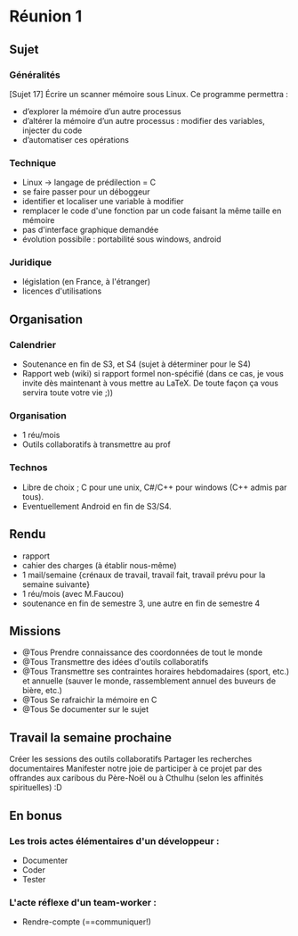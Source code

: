 Réunion 1
=========

Sujet
-------

### Généralités
[Sujet 17]
Écrire un scanner mémoire sous Linux. Ce programme permettra :
* d’explorer la mémoire d’un autre processus
* d’altérer la mémoire d’un autre processus : modifier des variables, injecter du code
* d’automatiser ces opérations

### Technique

* Linux -> langage de prédilection = C
* se faire passer pour un déboggeur 
* identifier et localiser une variable à modifier
* remplacer le code d'une fonction par un code faisant la même taille en mémoire
* pas d'interface graphique demandée
* évolution possibile : portabilité sous windows, android 

### Juridique

* législation (en France, à l'étranger)
* licences d'utilisations


Organisation
---------------------

### Calendrier
* Soutenance en fin de S3, et S4 (sujet à déterminer pour le S4)
* Rapport web (wiki) si rapport formel non-spécifié (dans ce cas, je vous invite dès maintenant à vous mettre au LaTeX. De toute façon ça vous servira toute votre vie ;))

### Organisation
* 1 réu/mois
* Outils collaboratifs à transmettre au prof


### Technos
* Libre de choix ; C pour une unix, C#/C++ pour windows (C++ admis par tous). 
* Eventuellement Android en fin de S3/S4.

Rendu
----------------
* rapport
* cahier des charges (à établir nous-même)
* 1 mail/semaine {crénaux de travail, travail fait, travail prévu pour la semaine suivante}
* 1 réu/mois (avec M.Faucou)
* soutenance en fin de semestre 3, une autre en fin de semestre 4



Missions
-----------
* @Tous Prendre connaissance des coordonnées de tout le monde
* @Tous Transmettre des idées d'outils collaboratifs
* @Tous Transmettre ses contraintes horaires hebdomadaires (sport, etc.) et annuelle (sauver le monde, rassemblement annuel des buveurs de bière, etc.)
* @Tous Se rafraichir la mémoire en C
* @Tous Se documenter sur le sujet


Travail la semaine prochaine 
-----------------------------------
Créer les sessions des outils collaboratifs
Partager les recherches documentaires
Manifester notre joie de participer à ce projet par des offrandes aux caribous du Père-Noël ou à Cthulhu (selon les affinités spirituelles) :D

En bonus 
----------

### Les trois actes élémentaires d'un développeur :
* Documenter
* Coder
* Tester

### L'acte réflexe d'un team-worker :
* Rendre-compte (==communiquer!)
